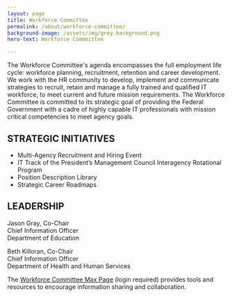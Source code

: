 ```yaml
---
layout: page
title: Workforce Committee
permalink: /about/workforce-committee/
background-image: /assets/img/grey.background.png
hero-text: Workforce Commmittee

---
```

The Workforce Committee's agenda encompasses the full employment life cycle: workforce planning, recruitment, retention and career development. We work with the HR community to develop, implement and communicate strategies to recruit, retain and manage a fully trained and qualified IT workforce, to meet current and future mission requirements. The Workforce Committee is committed to its strategic goal of providing the Federal Government with a cadre of highly capable IT professionals with mission critical competencies to meet agency goals.

## STRATEGIC INITIATIVES
* Multi-Agency Recruitment and Hiring Event
* IT Track of the President’s Management Council Interagency Rotational Program
* Position Description Library
* Strategic Career Roadmaps

## LEADERSHIP
Jason Gray, Co-Chair  
Chief Information Officer  
Department of Education  

Beth Killoran, Co-Chair  
Chief Information Officer  
Department of Health and Human Services  


The [Workforce Committee Max Page](https://community.max.gov/display/Egov/CIO+Council+Workforce+Committee) (login required) provides tools and resources to encourage information sharing and collaboration.

